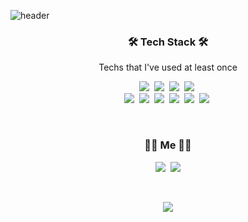 

<!--
**jhshim0131/jhshim0131** is a ✨ _special_ ✨ repository because its `README.md` (this file) appears on your GitHub profile.

Here are some ideas to get you started:

### Hi there 👋

- 🔭 I’m currently working on ...
- 🌱 I’m currently learning ...
- 👯 I’m looking to collaborate on ...
- 🤔 I’m looking for help with ...
- 💬 Ask me about ...
- 📫 How to reach me: ...
- 😄 Pronouns: ...
- ⚡ Fun fact: ...
-->

![header](https://capsule-render.vercel.app/api?type=soft&color=auto&height=150&section=header&text=Jaehun%20Shim&fontSize=70&animation=twinkling)

<h3 align="center">🛠 Tech Stack 🛠</h3>

<p align="center"> Techs that I've used at least once </p>

<p align="center">
  <img src="https://img.shields.io/badge/python-3766AB?style=flat-square&logo=Python&logoColor=white"/></a>&nbsp 
  <img src="https://img.shields.io/badge/java-007396?style=flat-square&logo=openjdk&logoColor=white"/></a>&nbsp 
  <img src="https://img.shields.io/badge/javascript-ffb13b?style=flat-square&logo=javascript&logoColor=white"/></a>&nbsp 
  <img src="https://img.shields.io/badge/css-1572B6?style=flat-square&logo=css3&logoColor=white"/></a>&nbsp 
  <br>
  <img src="https://img.shields.io/badge/springBoot-6DB33F?style=flat-square&logo=Spring&logoColor=white"/></a>&nbsp 
  <img src="https://img.shields.io/badge/django-092E20?style=flat-square&logo=Django&logoColor=white"/></a>&nbsp 
  <img src="https://img.shields.io/badge/postgreSQL-E6B91E?style=flat-square&logo=PostgreSQL&logoColor=white"/></a>&nbsp 
  <img src="https://img.shields.io/badge/cassandra-1287B1?style=flat-square&logo=apache-cassandra&logoColor=white"/></a>&nbsp 
  <img src="https://img.shields.io/badge/aws-333664?style=flat-square&logo=amazon-aws&logoColor=white"/></a>&nbsp 
  <img src="https://img.shields.io/badge/k8s-326CE5?style=flat-square&logo=Kubernetes&logoColor=white"/></a>&nbsp 
</p>

  
<br>


<h3 align="center"> 🧗‍♂️ Me 🏄‍♂️ </h3>
<p align="center">
  <a href="https://andante131.tistory.com"><img src="https://img.shields.io/badge/Tech%20Blog-11B48A?style=flat-square&logo=Vimeo&logoColor=white&link=https://andante131.tistory.com"/></a>&nbsp
  <a href="mailto:jhshim0131@gmail.com"><img src="https://img.shields.io/badge/Gmail-d14836?style=flat-square&logo=Gmail&logoColor=white&link=jhshim0131@gmail.com"/></a>
</p>
<br>

<p align="center">
  <a href="https://hits.seeyoufarm.com"><img src="https://hits.seeyoufarm.com/api/count/incr/badge.svg?url=https%3A%2F%2Fgithub.com%2Fjhshim0131&count_bg=%23ED6DA3&title_bg=%2386757E&icon=github.svg&icon_color=%23E1DEDE&title=hits&edge_flat=false"/></a>
</p>
